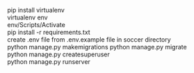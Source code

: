 <!-- How to run the project -->

pip install virtualenv   
virtualenv env    
env/Scripts/Activate  
pip install -r requirements.txt  
create .env file from .env.example file in soccer directory  
python manage.py makemigrations
python manage.py migrate  
python manage.py createsuperuser  
python manage.py runserver  
